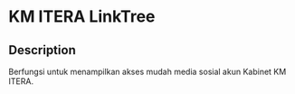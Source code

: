 # KM ITERA LinkTree

## Description
Berfungsi untuk menampilkan akses mudah media sosial akun Kabinet KM ITERA.
